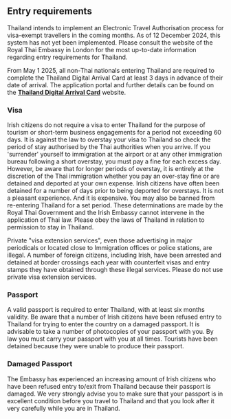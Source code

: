 ## Entry requirements

Thailand intends to implement an Electronic Travel Authorisation process for visa-exempt travellers in the coming months. As of 12 December 2024, this system has not yet been implemented. Please consult the website of the Royal Thai Embassy in London for the most up-to-date information regarding entry requirements for Thailand.

From May 1 2025, all non-Thai nationals entering Thailand are required to complete the Thailand Digital Arrival Card at least 3 days in advance of their date of arrival. The application portal and further details can be found on the [**Thailand Digital Arrival Card**](https://tdac.immigration.go.th/arrival-card/#/home) website.

### **Visa**

Irish citizens do not require a visa to enter Thailand for the purpose of tourism or short-term business engagements for a period not exceeding 60 days. It is against the law to overstay your visa to Thailand so check the period of stay authorised by the Thai authorities when you arrive. If you 'surrender' yourself to immigration at the airport or at any other immigration bureau following a short overstay, you must pay a fine for each excess day. However, be aware that for longer periods of overstay, it is entirely at the discretion of the Thai immigration whether you pay an over-stay fine or are detained and deported at your own expense. Irish citizens have often been detained for a number of days prior to being deported for overstays. It is not a pleasant experience. And it is expensive. You may also be banned from re-entering Thailand for a set period. These determinations are made by the Royal Thai Government and the Irish Embassy cannot intervene in the application of Thai law. Please obey the laws of Thailand in relation to permission to stay in Thailand.

Private "visa extension services", even those advertising in major periodicals or located close to Immigration offices or police stations, are illegal. A number of foreign citizens, including Irish, have been arrested and detained at border crossings each year with counterfeit visas and entry stamps they have obtained through these illegal services. Please do not use private visa extension services.

### **Passport**

A valid passport is required to enter Thailand, with at least six months validity. Be aware that a number of Irish citizens have been refused entry to Thailand for trying to enter the country on a damaged passport. It is advisable to take a number of photocopies of your passport with you. By law you must carry your passport with you at all times. Tourists have been detained because they were unable to produce their passport.

### **Damaged Passport**

The Embassy has experienced an increasing amount of Irish citizens who have been refused entry to/exit from Thailand because their passport is damaged. We very strongly advise you to make sure that your passport is in excellent condition before you travel to Thailand and that you look after it very carefully while you are in Thailand.
